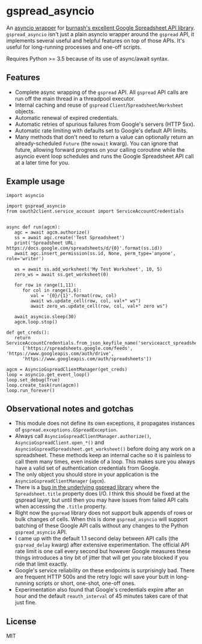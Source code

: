 # gspread_asyncio

An [asyncio wrapper](https://docs.python.org/3/library/asyncio.html) for [burnash's excellent Google Spreadsheet API library](https://github.com/burnash/gspread). `gspread_asyncio` isn't just a plain asyncio wrapper around the `gspread` API, it implements several useful and helpful features on top of those APIs. It's useful for long-running processes and one-off scripts.

Requires Python >= 3.5 because of its use of async/await syntax.

## Features

* Complete async wrapping of the `gspread` API. All `gspread` API calls are run off the main thread in a threadpool executor.
* Internal caching and reuse of `gspread` `Client`/`Spreadsheet`/`Worksheet` objects.
* Automatic renewal of expired credentials.
* Automatic retries of spurious failures from Google's servers (HTTP 5xx).
* Automatic rate limiting with defaults set to Google's default API limits.
* Many methods that don't need to return a value can optionally return an already-scheduled `Future` (the `nowait` kwarg). You can ignore that future, allowing forward progress on your calling coroutine while the asyncio event loop schedules and runs the Google Spreadsheet API call at a later time for you.

## Example usage

```
import asyncio

import gspread_asyncio
from oauth2client.service_account import ServiceAccountCredentials


async def run(agcm):
   agc = await agcm.authorize()
   ss = await agc.create('Test Spreadsheet')
   print('Spreadsheet URL: https://docs.google.com/spreadsheets/d/{0}'.format(ss.id))
   await agc.insert_permission(ss.id, None, perm_type='anyone', role='writer')

   ws = await ss.add_worksheet('My Test Worksheet', 10, 5)
   zero_ws = await ss.get_worksheet(0)

   for row in range(1,11):
      for col in range(1,6):
         val = '{0}/{1}'.format(row, col)
         await ws.update_cell(row, col, val+" ws")
         await zero_ws.update_cell(row, col, val+" zero ws")

   await asyncio.sleep(30)
   agcm.loop.stop()

def get_creds():
   return ServiceAccountCredentials.from_json_keyfile_name('serviceacct_spreadsheet.json',
      ['https://spreadsheets.google.com/feeds', 'https://www.googleapis.com/auth/drive',
      'https://www.googleapis.com/auth/spreadsheets'])

agcm = AsyncioGspreadClientManager(get_creds)
loop = asyncio.get_event_loop()
loop.set_debug(True)
loop.create_task(run(agcm))
loop.run_forever()
```

## Observational notes and gotchas

* This module does not define its own exceptions, it propagates instances of `gspread.exceptions.GSpreadException`.
* Always call `AsyncioGspreadClientManager.authorize()`, `AsyncioGspreadClient.open_*()` and `AsyncioGspreadSpreadsheet.get_worksheet()` before doing any work on a spreadsheet. These methods keep an internal cache so it is painless to call them many times, even inside of a loop. This makes sure you always have a valid set of authentication credentials from Google.
* The only object you should store in your application is the `AsyncioGspreadClientManager` (`agcm`).
* There is a [bug in the underlying gspread library](https://github.com/burnash/gspread/issues/600) where the `Spreadsheet.title` property does I/O. I think this should be fixed at the gspread layer, but until then you may have issues from failed API calls when accessing the `.title` property.
* Right now the `gspread` library does not support bulk appends of rows or bulk changes of cells. When this is done `gspread_asyncio` will support batching of these Google API calls without any changes to the Python `gspread_asyncio` API.
* I came up with the default 1.1 second delay between API calls (the `gspread_delay` kwarg) after extensive experimentation. The official API rate limit is one call every second but however Google measures these things introduces a tiny bit of jitter that will get you rate blocked if you ride that limit exactly.
* Google's service reliability on these endpoints is surprisingly bad. There are frequent HTTP 500s and the retry logic will save your butt in long-running scripts or short, one-shot, one-off ones.
* Experimentation also found that Google's credentials expire after an hour and the default `reauth_interval` of 45 minutes takes care of that just fine.

## License

MIT
